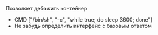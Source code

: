 Позволяет дебажить контейнер
- CMD ["/bin/sh", "-c", "while true; do sleep 3600; done"]
- Не забудь определить интерфейс с базовым ответом